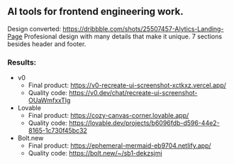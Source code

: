 

## AI tools for frontend engineering work.
   
   Design converted: https://dribbble.com/shots/25507457-Alytics-Landing-Page
   Profesional design with many details that make it unique.
   7 sections besides header and footer.

### Results:
- v0
  - Final product: https://v0-recreate-ui-screenshot-xctkxz.vercel.app/
  - Quality code: https://v0.dev/chat/recreate-ui-screenshot-OUaWmfxxTlg
- Lovable
  - Final product: https://cozy-canvas-corner.lovable.app/
  - Quality code: https://lovable.dev/projects/b6096fdb-d596-44e2-8165-1c730f45bc32
- Bolt.new
  - Final product: https://ephemeral-mermaid-eb9704.netlify.app/
  - Quality code: https://bolt.new/~/sb1-dekzsjmj


